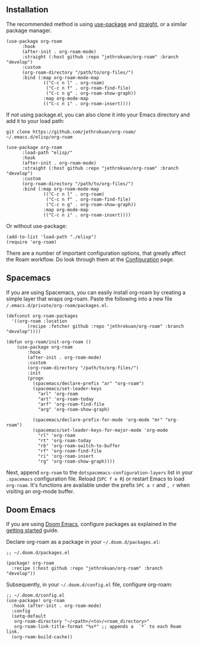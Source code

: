 ## Installation

The recommended method is using [use-package][use-package] and
[straight][straight], or a similar package manager.

```
(use-package org-roam
      :hook 
      (after-init . org-roam-mode)
      :straight (:host github :repo "jethrokuan/org-roam" :branch "develop")
      :custom
      (org-roam-directory "/path/to/org-files/")
      :bind (:map org-roam-mode-map
              (("C-c n l" . org-roam)
               ("C-c n f" . org-roam-find-file)
               ("C-c n g" . org-roam-show-graph))
              :map org-mode-map
              (("C-c n i" . org-roam-insert))))
```

If not using package.el, you can also clone it into your Emacs
directory and add it to your load path:

```
git clone https://github.com/jethrokuan/org-roam/ ~/.emacs.d/elisp/org-roam
```

```
(use-package org-roam
      :load-path "elisp/"
      :hook 
      (after-init . org-roam-mode)
      :straight (:host github :repo "jethrokuan/org-roam" :branch "develop")
      :custom
      (org-roam-directory "/path/to/org-files/")
      :bind (:map org-roam-mode-map
              (("C-c n l" . org-roam)
               ("C-c n f" . org-roam-find-file)
               ("C-c n g" . org-roam-show-graph))
              :map org-mode-map
              (("C-c n i" . org-roam-insert))))
```

Or without use-package:

```
(add-to-list 'load-path "./elisp")
(require 'org-roam)
```

There are a number of important configuration options, that greatly
affect the Roam workflow. Do look through them at the
[Configuration](configuration.md) page.

[use-package]: https://github.com/jwiegley/use-package
[straight]: https://github.com/raxod502/straight.el

## Spacemacs
If you are using Spacemacs, you can easily install org-roam by creating a simple layer that wraps org-roam. Paste the following into a new file `/.emacs.d/private/org-roam/packages.el`.
```
(defconst org-roam-packages
  '((org-roam :location
        (recipe :fetcher github :repo "jethrokuan/org-roam" :branch "develop"))))

(defun org-roam/init-org-roam ()
    (use-package org-roam
        :hook
        (after-init . org-roam-mode)
        :custom
        (org-roam-directory "/path/to/org-files/")
        :init
        (progn
          (spacemacs/declare-prefix "ar" "org-roam")
          (spacemacs/set-leader-keys
            "arl" 'org-roam
            "art" 'org-roam-today
            "arf" 'org-roam-find-file
            "arg" 'org-roam-show-graph)

          (spacemacs/declare-prefix-for-mode 'org-mode "mr" "org-roam")
          (spacemacs/set-leader-keys-for-major-mode 'org-mode
            "rl" 'org-roam
            "rt" 'org-roam-today
            "rb" 'org-roam-switch-to-buffer
            "rf" 'org-roam-find-file
            "ri" 'org-roam-insert
            "rg" 'org-roam-show-graph))))
```

Next, append `org-roam` to the `dotspacemacs-configuration-layers` list in your `.spacemacs` configuration file. Reload (`SPC f e R`) or restart Emacs to load `org-roam`. It's functions are available under the prefix `SPC a r` and `, r` when visiting an org-mode buffer. 

## Doom Emacs

If you are using [Doom Emacs](https://github.com/hlissner/doom-emacs), configure packages as explained in the [getting started](https://github.com/hlissner/doom-emacs/blob/develop/docs/getting_started.org#configuring-packages) guide. 

Declare org-roam as a package in your `~/.doom.d/packages.el`:

```elisp
;; ~/.doom.d/packages.el

(package! org-roam
  :recipe (:host github :repo "jethrokuan/org-roam" :branch "develop"))
```

Subsequently, in your `~/.doom.d/config.el` file, configure org-roam:

```elisp
;; ~/.doom.d/config.el
(use-package! org-roam
  :hook (after-init . org-roam-mode)
  :config
  (setq-default
   org-roam-directory "~/<path>/<to>/<roam_directory>"
   org-roam-link-title-format "%sº" ;; appends a  `º` to each Roam link.
  (org-roam-build-cache))
